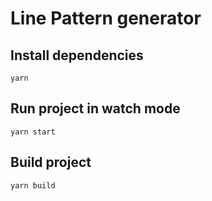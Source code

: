 # Line Pattern generator

## Install dependencies

    yarn

## Run project in watch mode

    yarn start

## Build project

    yarn build


